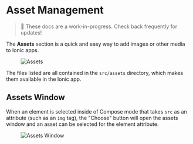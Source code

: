---
---

# Asset Management

<blockquote>
🚧 These docs are a work-in-progress. Check back frequently for updates!
</blockquote>

The **Assets** section is a quick and easy way to add images or other media to Ionic apps.

<figure>
  <img alt="Assets" src="/docs/assets/img/studio/ss-assets.png" />
</figure>

The files listed are all contained in the `src/assets` directory, which makes them available in the Ionic app.

## Assets Window

When an element is selected inside of Compose mode that takes `src` as an attribute (such as an `img` tag), the "Choose" button will open the assets window and an asset can be selected for the element attribute.

<figure>
  <img alt="Assets Window" src="/docs/assets/img/studio/ss-assets-window.png" />
</figure>
